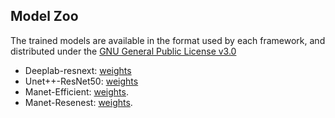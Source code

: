 

## Model Zoo

The trained models are available in the format used by each framework, and distributed under the [GNU General Public License v3.0](https://www.gnu.org/licenses/gpl-3.0.html)

- Deeplab-resnext: [weights](https://unirioja-my.sharepoint.com/:u:/g/personal/ancasag_unirioja_es/EZWt5OH23gZKqgu0hGI_3RQBsWXFqK4e1O8NnC2srVd8DA?e=KvbWBq) 
- Unet++-ResNet50: [weights](https://unirioja-my.sharepoint.com/:u:/g/personal/ancasag_unirioja_es/ES7DSKbNXaVChzZFsURTb8gB_iv57b3kWniFtlgpQ0Wpnw?e=7h2rmF)
- Manet-Efficient: [weights](https://unirioja-my.sharepoint.com/:u:/g/personal/ancasag_unirioja_es/ERy_NMCKT5xFn77WNEtKdLoBt9B7gQcAqJ_vv-VQWNGr1w?e=EiVVCJ).
- Manet-Resenest: [weights](https://unirioja-my.sharepoint.com/:u:/g/personal/ancasag_unirioja_es/Eco79mvy2idOiNJU7pIJujMBkaZ6NGJmhn-O0NbOFb_NyQ?e=Y55U1Z).
